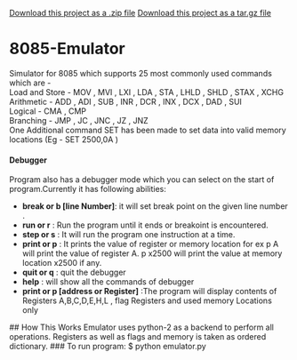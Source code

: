 <a class="zip_download_link" href="https://github.com/vishu-chaudhary/8085_Emulator/zipball/master">Download this project as a .zip file</a>
<a class="tar_download_link" href="https://github.com/vishu-chaudhary/8085_Emulator/tarball/master">Download this project as a tar.gz file</a>
# 8085-Emulator
Simulator for 8085 which supports 25 most commonly used commands which are -  
Load and Store - MOV , MVI , LXI , LDA , STA , LHLD , SHLD , STAX , XCHG  
Arithmetic - ADD , ADI , SUB , INR , DCR , INX , DCX , DAD , SUI  
Logical - CMA , CMP  
Branching - JMP , JC , JNC , JZ , JNZ  
One Additional command SET has been made to set data into valid memory locations (Eg - SET 2500,0A )  
#### Debugger
Program also has a debugger mode which you can select on the start of program.Currently it has following abilities:
<ul>
  <li><b>break or b [line Number]</b>: it will set break point on the given line number .</li>
<li><b>run or r</b>                : Run the program until it ends or breakoint is encountered.</li>
<li><b>step or s</b>               : It will run the program one instruction at a time.</li>
<li><b>print or p</b>              : It prints the value of register or memory location for ex p A will print the value of register A.
                              p x2500 will print the value at memory location x2500 if any.</li>
<li><b>quit or q</b>               : quit the debugger</li>
<li><b>help</b>                    : will show all the commands of debugger</li>
<li><b>print or p [address or Register]</b> :The program will display contents of Registers A,B,C,D,E,H,L , flag Registers and used memory Locations only</li>
  </ul>
## How This Works
Emulator uses python-2 as a backend to perform all operations.
Registers as well as flags and memory is taken as ordered dictionary.
### To run program:
$ python emulator.py
